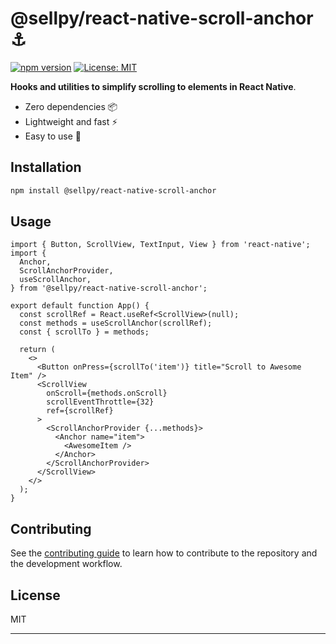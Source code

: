 # @sellpy/react-native-scroll-anchor ⚓️

[![npm version](https://badge.fury.io/js/react-native-scroll-anchor.svg)](https://badge.fury.io/js/react-native-scroll-anchor)
[![License: MIT](https://img.shields.io/badge/License-MIT-yellow.svg)](https://opensource.org/licenses/MIT)

**Hooks and utilities to simplify scrolling to elements in React Native**.

- Zero dependencies 📦
- Lightweight and fast ⚡️
- Easy to use 🚀

## Installation

```sh
npm install @sellpy/react-native-scroll-anchor
```

## Usage

```tsx
import { Button, ScrollView, TextInput, View } from 'react-native';
import {
  Anchor,
  ScrollAnchorProvider,
  useScrollAnchor,
} from '@sellpy/react-native-scroll-anchor';

export default function App() {
  const scrollRef = React.useRef<ScrollView>(null);
  const methods = useScrollAnchor(scrollRef);
  const { scrollTo } = methods;

  return (
    <>
      <Button onPress={scrollTo('item')} title="Scroll to Awesome Item" />
      <ScrollView
        onScroll={methods.onScroll}
        scrollEventThrottle={32}
        ref={scrollRef}
      >
        <ScrollAnchorProvider {...methods}>
          <Anchor name="item">
            <AwesomeItem />
          </Anchor>
        </ScrollAnchorProvider>
      </ScrollView>
    </>
  );
}
```

## Contributing

See the [contributing guide](CONTRIBUTING.md) to learn how to contribute to the repository and the development workflow.

## License

MIT

---
